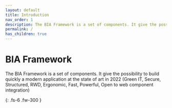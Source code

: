 ```yaml
---
layout: default
title: Introduction
nav_order: 1
description: The BIA Framework is a set of components. It give the possibility to build quickly a modern application at the state of art in 2021 (Green IT, Secure, Structured, RWD, Ergonomic, Fast, Powerful, Open to web component integration)
permalink: /
has_children: true
---
```


# BIA Framework

The BIA Framework is a set of components. It give the possibility to build quickly a modern application at the state of art in 2022 (Green IT, Secure, Structured, RWD, Ergonomic, Fast, Powerful, Open to web component integration)

{: .fs-6 .fw-300 }